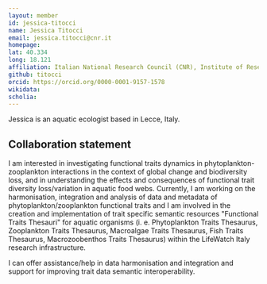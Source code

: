 ```yaml
---
layout: member
id: jessica-titocci
name: Jessica Titocci
email: jessica.titocci@cnr.it
homepage: 
lat: 40.334
long: 18.121
affiliation: Italian National Research Council (CNR), Institute of Research on Terrestrial Ecosystems (IRET), Lecce, Italy
github: titocci
orcid: https://orcid.org/0000-0001-9157-1578 
wikidata: 
scholia: 
---
```


Jessica is an aquatic ecologist based in Lecce, Italy. 

## Collaboration statement

I am interested in investigating functional traits dynamics in phytoplankton-zooplankton interactions in the context of global change and biodiversity loss, and in understanding the effects and consequences of functional trait diversity loss/variation in aquatic food webs. 
Currently, I am working on the harmonisation, integration and analysis of data and metadata of phytoplankton/zooplankton functional traits and I am involved in the creation and implementation of trait specific semantic resources "Functional Traits Thesauri" for aquatic organisms (i. e. Phytoplankton Traits Thesaurus, Zooplankton Traits Thesaurus, Macroalgae Traits Thesaurus, Fish Traits Thesaurus, Macrozoobenthos Traits Thesaurus) within the LifeWatch Italy research infrastructure. 

I can offer assistance/help in data harmonisation and integration and support for improving trait data semantic interoperability. 

